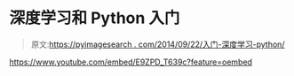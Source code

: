 # 深度学习和 Python 入门

> 原文:[https://pyimagesearch . com/2014/09/22/入门-深度学习-python/](https://pyimagesearch.com/2014/09/22/getting-started-deep-learning-python/)

<https://www.youtube.com/embed/E9ZPD_T639c?feature=oembed>